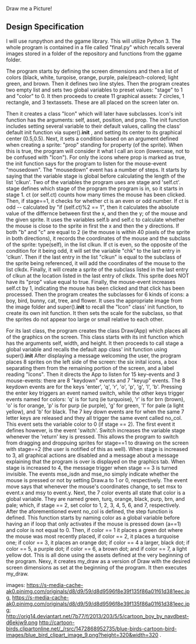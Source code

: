 Draw me a Picture!

## Design Specification
I will use runpython and the ggame library. This will utilize Python 3.
The whole program is contained in a file called "final.py" which recalls several images stored in a folder of the repository and functions from the ggame folder.

The program starts by defining the screen dimensions and then a list of colors (black, white, turqoise, orange, purple, pale/peach-colored; light green, and brown. Then it defines two line styles.
Then the program creates two empty list and sets two global variables to preset values: "stage" to 1 and "color" to 0.
It then proceeds to create 11 graphical assets: 7 circles, 1 rectangle, and 3 textassets. These are all placed on the screen later on.

Then it creates a class "Icon" which will later have subclasses. Icon's init function has the arguments: self, asset, position, and prop. The init function includes setting several variable to their default values, calling the class' default init function via super().__init__ , and setting its center to its graphical center (0.5,0.5).
Next, it sets a condition based on an argument defined when creating a sprite: "prop" standing for property (of the sprite). When this is true, the program will consider it what I call an icon (lowercase, not to be confused with "Icon"). For only the icons where prop is marked as true, the init function says for the program to listen for the mouse-event "mousedown".
The "mousedown" event has a number of steps. It starts by saying that the variable stage is global before calculating the length of the list 'clkun'. Two of the variables the program uses are stage and 'self.ct'. stage defines which stage of the program the program is in, so it starts in stage 1. ct (or self.ct) counts how many times the mouse has been clicked.
Then, if stage==1, it checks for whether ct is an even or odd number. If ct is odd -- calculated by "if (self.ct)%2 == 1", then it calculates the absolute value of the differnce between first the x, and then the y; of the mouse and the given sprite.
It uses the variables self.b and self.c to calculate whether the mouse is close to the sprite in first the x and then the y directions. If both "b" and "c" are equal to 2 (ie the mouse is within 40 pixels of the sprite in both directions), it records the coordinates of the mouse and the subclass of the sprite: type(self), in the list clkun.
If ct is even, so the opposite of the condition for it being odd, it will set the variable "chk" to the last entry in 'clkun'. Then if the last entry in the list "clkun" is equal to the subclass of the sprite being referenced, it will add the coordinates of the mouse to the list clkdx. Finally, it will create a sprite of the subclass listed in the last entry of clkun at the location listed in the last entry of clkdx. This sprite does NOT have its "prop" value equal to true.
Finally, the mouse-event increases self.ct by 1, indicating the mouse has been clicked and that click has been processed.
Then the program creates the subclasses for 6 kinds of icons: a boy, bird, bunny, cat, tree, and flower. It uses the appropriate image from the image folder and super().__init__ to recall the "Icon" class' init function, to create its own init function.
It then sets the scale for the subclass, so that the sprites do not appear too large or small relative to each other.

For its last class, the program creates the class Draw(App) which places all of the graphics on the screen. This class starts with its init function which has the arguments self, width, and height. It then proceeds to call stage a global variable and recalls the default app class' init function using super().__init__
After displaying a message welcoming the user, the program places 8 sprites on the left side of the screen: the six inital icons, a box separating them from the remaining portion of the screen, and a label reading "Icons".
Then it directs the App to listen for 15 key-events and 3 mouse-events: there are 8 "keydown" events and 7 "keyup" events.
The 8 keydown events are for the keys 'enter', 'q', 'r', 'o', 'p', 'g', 'l', 'b'. Pressing the enter key triggers an event named switch, while the other keys trigger events named for colors: 'q' is for turq (ie turquoise), 'r' is for brn (brown),  'o' is for orange, 'p' is for purp (ie purple), 'g' for green, 'l' for pale (a light yellow), and 'b' for black.
The 7 key down events are for when the same 7 letter keys are released and they all trigger the same event called no_col. This event sets the variable color to 0 (if stage == 2).
The first event it defines however, is the event 'switch'. Switch increases the variable stage whenever the 'return' key is pressed. This allows the program to switch from dragging and droppuing sprites for stage==1 to drawing on the screen with stage==2 (the user is notified of this as well). 
When stage is increased to 3, all graphical actions are disabled and a message about a message explaining that the program is over is displayed on the graphics tab.
When stage is increased to 4, the message trigger when stage == 3 is turned invisible. 
The events mse_isdn and mse_no simply indicate whether the mouse is pressed or not by setting Draw.a to 1 or 0, respectively.
The event move says that whenever the mouse's coordinates change, to set msx to event.x and msy to event.y.
Next, the 7 color events all state that color is a global variable. They are named green, turq, orange, black, purp, brn, and pale; which, if stage == 2, set color to 1, 2, 3, 4, 5, 6, and 7, respectively.
After the aforementioned event no_col is defined, the step function is defined. This function starts by naming color as a global variable before having an if loop that only activates if the mouse is pressed down (a==1) and color is not equal to 0.
Then, if color == 1 it places a green dot where the mouse was most recently placed, if color == 2, it places a turquoise one; if color == 3, it places an orange dot; if color == 4 a larger, black dot; if color == 5, a purple dot; if color == 6, a brown dot; and if color == 7, a light yellow dot. This is all done using the assets defined at the very beginning of the program.
Nexy, it creates my_draw as a version of Draw with the desired screen dimensions as set at the beginning of the program. It then executes my_draw.


images: https://s-media-cache-ak0.pinimg.com/originals/d8/d9/59/d8d9596f8e39f135f86a01f61d381eec.jpg, https://s-media-cache-ak0.pinimg.com/originals/d8/d9/59/d8d9596f8e39f135f86a01f61d381eec.jpg; http://orig14.deviantart.net/7b77/f/2013/203/5/5/cartoon_boy_by_navdbest-d6ekjw9.png
http://cartoon-birds.clipartonline.net/_/rsrc/1472868952735/blue-birds-cartoon-bird-images/blue_bird_clipart_image_9.png?height=320&width=320 .
